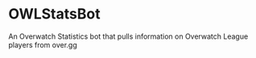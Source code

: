 # OWLStatsBot
An Overwatch Statistics bot that pulls information on Overwatch League players from over.gg 

